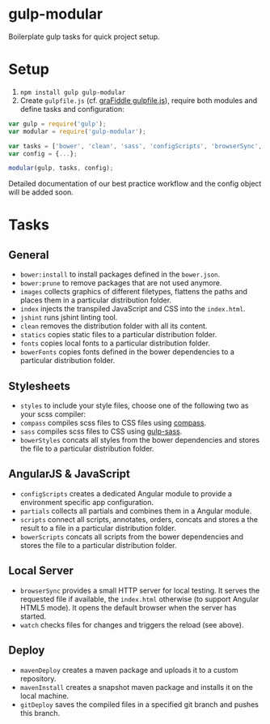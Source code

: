 # gulp-modular
Boilerplate gulp tasks for quick project setup.

# Setup
 1. `npm install gulp gulp-modular`
 2. Create `gulpfile.js` (cf. [graFiddle gulpfile.js](https://github.com/GraFiddle/grafiddle/blob/develop/gulpfile.js)), require both modules and define tasks and configuration:

```javascript
var gulp = require('gulp');
var modular = require('gulp-modular');

var tasks = ['bower', 'clean', 'sass', 'configScripts', 'browserSync', 'fonts', ...];
var config = {...};

modular(gulp, tasks, config);
```

Detailed documentation of our best practice workflow and the config object will be added soon.

# Tasks

## General
 - `bower:install` to install packages defined in the `bower.json`.
 - `bower:prune` to remove packages that are not used anymore.
 - `images` collects graphics of different filetypes, flattens the paths and places them in a particular distribution folder.
 - `index` injects the transpiled JavaScript and CSS into the `index.html`.
 - `jshint` runs jshint linting tool.
 - `clean` removes the distribution folder with all its content.
 - `statics` copies static files to a particular distribution folder.
 - `fonts` copies local fonts to a particular distribution folder.
 - `bowerFonts` copies fonts defined in the bower dependencies to a particular distribution folder.

## Stylesheets
 - `styles` to include your style files, choose one of the following two as your scss compiler:
 - `compass` compiles scss files to CSS files using [compass](https://github.com/Compass/compass).
 - `sass` compiles scss files to CSS using [gulp-sass](https://github.com/dlmanning/gulp-sass).
 - `bowerStyles` concats all styles from the bower dependencies and stores the file to a particular distribution folder.

## AngularJS & JavaScript
 - `configScripts` creates a dedicated Angular module to provide a environment specific app configuration.
 - `partials` collects all partials and combines them in a Angular module.
 - `scripts` connect all scripts, annotates, orders, concats and stores a the result to a file in a particular distribution folder.
 - `bowerScripts` concats all scripts from the bower dependencies and stores the file to a particular distribution folder.

## Local Server
 - `browserSync` provides a small HTTP server for local testing. It serves the requested file if available, the `index.html` otherwise (to support Angular HTML5 mode). It opens the default browser when the server has started.
 - `watch` checks files for changes and triggers the reload (see above).

## Deploy
 - `mavenDeploy` creates a maven package and uploads it to a custom repository.
 - `mavenInstall` creates a snapshot maven package and installs it on the local machine.
 - `gitDeploy` saves the compiled files in a specified git branch and pushes this branch.
